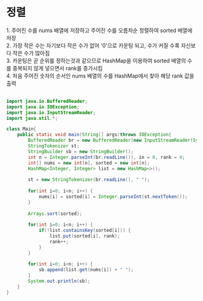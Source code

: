 <h1>정렬</h1>
1. 주어진 수를 nums 배열에 저장하고 주어진 수를 오름차순 정렬하여 sorted 배열에 저장<br>
2. 가장 작은 수는 자기보다 작은 수가 없어 '0'으로 카운팅 되고, 수가 커질 수록 자신보다 작은 수가 많아짐<br>
3. 카운팅은 곧 순위를 정하는것과 같으므로 HashMap을 이용하여 sorted 배열의 수를 중복되지 않게 넣으면서 rank를 증가시킴<br>
4. 처음 주어진 숫자의 순서인 nums 배열의 수를 HashMap에서 찾아 해당 rank 값을 출력<br><br>


```java
import java.io.BufferedReader;
import java.io.IOException;
import java.io.InputStreamReader;
import java.util.*;

class Main{
	public static void main(String[] args)throws IOException{
		BufferedReader br = new BufferedReader(new InputStreamReader(System.in));
		StringTokenizer st;
		StringBuilder sb = new StringBuilder();
		int n = Integer.parseInt(br.readLine()), in = 0, rank = 0;
		int[] nums = new int[n], sorted = new int[n];
		HashMap<Integer, Integer> list = new HashMap<>();
		
		st = new StringTokenizer(br.readLine(), " ");
		
		for(int i=0; i<n; i++) {
			nums[i] = sorted[i] = Integer.parseInt(st.nextToken());
		}
		
		Arrays.sort(sorted);
	
		for(int i=0; i<n; i++) {
			if(!list.containsKey(sorted[i])) {
				list.put(sorted[i], rank);
				rank++;
			}
		}
		
		for(int i=0; i<n; i++) {
			sb.append(list.get(nums[i]) + " ");
		}
		System.out.println(sb);
	}
}
```
